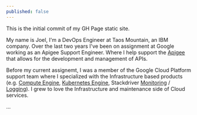 ```yaml
---
published: false
---
```


This is the initial commit of my GH Page static site. 

My name is Joel, I'm a DevOps Engineer at Taos Mountain, an IBM company. Over the last two years I've been on assignment at Google working as an Apigee Support Engineer. Where I help support the [Apigee](https://docs.apigee.com/api-platform/get-started/what-apigee-edge) that allows for the development and management of APIs. 

Before my current assignemt, I was a member of the Google Cloud Platform support team where I specialized with the Infrastructure based products (e.g. [Compute Engine](https://cloud.google.com/compute/docs/), [Kubernetes Engine](https://cloud.google.com/kubernetes-engine), Stackdriver [Monitoring](https://cloud.google.com/monitoring) / [Logging](https://cloud.google.com/logging)). I grew to love the Infrastructure and maintenance side of Cloud services. 

...



